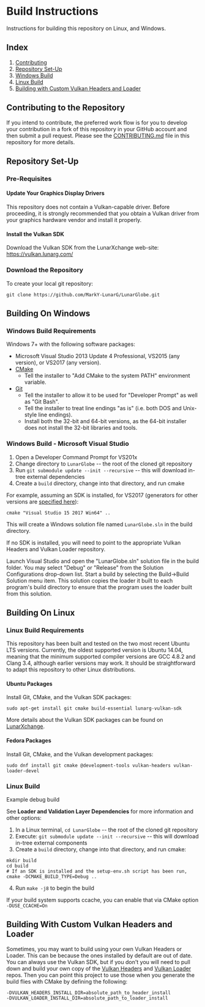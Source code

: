 # Build Instructions

Instructions for building this repository on Linux, and Windows.

## Index

1. [Contributing](#contributing-to-the-repository)
2. [Repository Set-Up](#repository-set-up)
3. [Windows Build](#building-on-windows)
4. [Linux Build](#building-on-linux)
5. [Building with Custom Vulkan Headers and Loader](#building-with-custom-vulkan-headers-and-loader)

## Contributing to the Repository

If you intend to contribute, the preferred work flow is for you to develop
your contribution in a fork of this repository in your GitHub account and
then submit a pull request.
Please see the [CONTRIBUTING.md](CONTRIBUTING.md) file in this repository for more details.

## Repository Set-Up

### Pre-Requisites

#### Update Your Graphics Display Drivers
This repository does not contain a Vulkan-capable driver.
Before proceeding, it is strongly recommended that you obtain a Vulkan driver from your
graphics hardware vendor and install it properly.

#### Install the Vulkan SDK

Download the Vulkan SDK from the LunarXchange web-site:
https://vulkan.lunarg.com/

### Download the Repository

To create your local git repository:

    git clone https://github.com/MarkY-LunarG/LunarGlobe.git

## Building On Windows

### Windows Build Requirements

Windows 7+ with the following software packages:

- Microsoft Visual Studio 2013 Update 4 Professional, VS2015 (any version), or VS2017 (any version).
- [CMake](http://www.cmake.org/download/)
  - Tell the installer to "Add CMake to the system PATH" environment variable.
- [Git](http://git-scm.com/download/win)
  - Tell the installer to allow it to be used for "Developer Prompt" as well as "Git Bash".
  - Tell the installer to treat line endings "as is" (i.e. both DOS and Unix-style line endings).
  - Install both the 32-bit and 64-bit versions, as the 64-bit installer does not install the
    32-bit libraries and tools.

### Windows Build - Microsoft Visual Studio

1. Open a Developer Command Prompt for VS201x
2. Change directory to `LunarGlobe` -- the root of the cloned git repository
3. Run `git submodule update --init --recursive` -- this will download in-tree external dependencies
4. Create a `build` directory, change into that directory, and run cmake

For example, assuming an SDK is installed, for VS2017 (generators for other versions are [specified here](#cmake-visual-studio-generators)):

```
cmake "Visual Studio 15 2017 Win64" ..
```

This will create a Windows solution file named `LunarGlobe.sln` in the build directory.

If no SDK is installed, you will need to point to the appropriate Vulkan Headers and Vulkan Loader repository.


Launch Visual Studio and open the "LunarGlobe.sln" solution file in the build folder.
You may select "Debug" or "Release" from the Solution Configurations drop-down list.
Start a build by selecting the Build->Build Solution menu item.
This solution copies the loader it built to each program's build directory
to ensure that the program uses the loader built from this solution.

## Building On Linux

### Linux Build Requirements

This repository has been built and tested on the two most recent Ubuntu LTS versions.
Currently, the oldest supported version is Ubuntu 14.04, meaning that the minimum
supported compiler versions are GCC 4.8.2 and Clang 3.4, although earlier versions may work.
It should be straightforward to adapt this repository to other Linux distributions.


#### Ubuntu Packages

Install Git, CMake, and the Vulkan SDK packages:

```
sudo apt-get install git cmake build-essential lunarg-vulkan-sdk
```

More details about the Vulkan SDK packages can be found on
[LunarXchange](https://vulkan.lunarg.com/doc/sdk/1.1.92.1/linux/getting_started_ubuntu.html).

#### Fedora Packages

Install Git, CMake, and the Vulkan development packages:

```
sudo dnf install git cmake @development-tools vulkan-headers vulkan-loader-devel
```

### Linux Build

Example debug build

See **Loader and Validation Layer Dependencies** for more information and other options:

1. In a Linux terminal, `cd LunarGlobe` -- the root of the cloned git repository
2. Execute: `git submodule update --init --recursive` -- this will download in-tree external components
3. Create a `build` directory, change into that directory, and run cmake:

```
mkdir build
cd build
# If an SDK is installed and the setup-env.sh script has been run,
cmake -DCMAKE_BUILD_TYPE=Debug ..
```

4. Run `make -j8` to begin the build

If your build system supports ccache, you can enable that via CMake option `-DUSE_CCACHE=On`

## Building With Custom Vulkan Headers and Loader

Sometimes, you may want to build using your own Vulkan Headers or Loader.
This can be because the ones installed by default are out of date.
You can always use the Vulkan SDK, but if you don't you will need to
pull down and build your own copy of the
[Vulkan Headers](https://github.com/KhronosGroup/Vulkan-Headers) and
[Vulkan Loader](https://github.com/KhronosGroup/Vulkan-Loader) repos.
Then you can point this project to use those when you generate
the build flies with CMake by defining the following:

```
-DVULKAN_HEADERS_INSTALL_DIR=absolute_path_to_header_install
-DVULKAN_LOADER_INSTALL_DIR=absolute_path_to_loader_install
```
